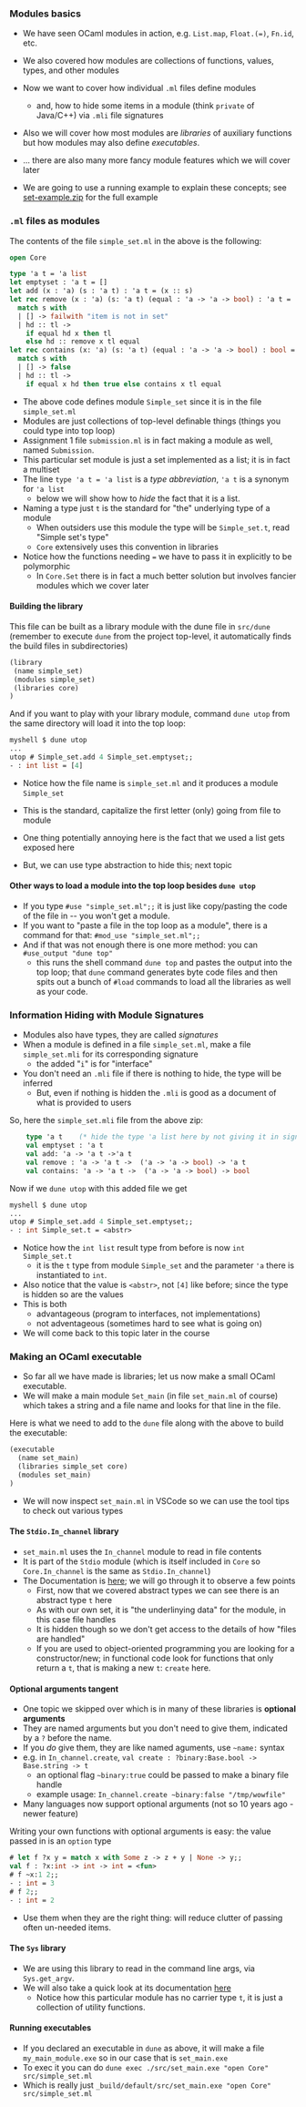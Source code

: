 
### Modules basics

* We have seen OCaml modules in action, e.g. `List.map`, `Float.(=)`, `Fn.id`, etc.
* We also covered how modules are collections of functions, values, types, and other modules
* Now we want to cover how individual `.ml` files define modules
    - and, how to hide some items in a module (think `private` of Java/C++) via `.mli` file signatures
* Also we will cover how most modules are *libraries* of auxiliary functions but how modules may also define *executables*.
* ... there are also many more fancy module features which we will cover later

* We are going to use a running example to explain these concepts; see [set-example.zip](../examples/set-example.zip) for the full example


### `.ml` files as modules

The contents of the file `simple_set.ml` in the above is the following:
```ocaml
open Core

type 'a t = 'a list
let emptyset : 'a t = []
let add (x : 'a) (s : 'a t) : 'a t = (x :: s)
let rec remove (x : 'a) (s: 'a t) (equal : 'a -> 'a -> bool) : 'a t =
  match s with
  | [] -> failwith "item is not in set"
  | hd :: tl ->
    if equal hd x then tl
    else hd :: remove x tl equal
let rec contains (x: 'a) (s: 'a t) (equal : 'a -> 'a -> bool) : bool =
  match s with
  | [] -> false
  | hd :: tl ->
    if equal x hd then true else contains x tl equal

```
* The above code defines module `Simple_set` since it is in the file `simple_set.ml`
* Modules are just collections of top-level definable things (things you could type into top loop)
* Assignment 1 file `submission.ml` is in fact making a module as well, named `Submission`.
* This particular set module is just a set implemented as a list; it is in fact a multiset
* The line `type 'a t = 'a list` is a *type abbreviation*, `'a t` is a synonym for `'a list`
   - below we will show how to *hide* the fact that it is a list.
* Naming a type just `t` is the standard for "the" underlying type of a module
    - When outsiders use this module the type will be `Simple_set.t`, read "Simple set's type"
    - `Core` extensively uses this convention in libraries
* Notice how the functions needing `=` we have to pass it in explicitly to be polymorphic
    - In `Core.Set` there is in fact a much better solution but involves fancier modules which we cover later
#### Building the library

This file can be built as a library module with the dune file in `src/dune` (remember to execute `dune` from the project top-level, it automatically finds the build files in subdirectories)

```scheme
(library
 (name simple_set)
 (modules simple_set) 
 (libraries core)
)
```

And if you want to play with your library module, command `dune utop` from the same directory will load it into the top loop:

```ocaml
myshell $ dune utop
...
utop # Simple_set.add 4 Simple_set.emptyset;;
- : int list = [4]
```

* Notice how the file name is `simple_set.ml` and it produces a module `Simple_set`
 - This is the standard, capitalize the first letter (only) going from file to module
* One thing potentially annoying here is the fact that we used a list gets exposed here
 - But, we can use type abstraction to hide this; next topic

#### Other ways to load a module into the top loop besides `dune utop`

* If you type `#use "simple_set.ml";;` it is just like copy/pasting the code of the file in -- you won't get a module.
* If you want to "paste a file in the top loop as a module", there is a command for that:
  `#mod_use "simple_set.ml";;`
* And if that was not enough there is one more method: you can `#use_output "dune top"`
  - this runs the shell command `dune top` and pastes the output into the top loop; that `dune` command generates byte code files and then spits out a bunch of `#load` commands to load all the libraries as well as your code.

### Information Hiding with Module Signatures

* Modules also have types, they are called *signatures*
* When a module is defined in a file `simple_set.ml`, make a file `simple_set.mli` for its corresponding signature
    - the added "`i`" is for "interface"
* You don't need an `.mli` file if there is nothing to hide, the type will be inferred
    - But, even if nothing is hidden the `.mli` is good as a document of what is provided to users

So, here the `simple_set.mli` file from the above zip:

```ocaml
    type 'a t    (* hide the type 'a list here by not giving it in signature *)
    val emptyset : 'a t
    val add: 'a -> 'a t ->'a t
    val remove : 'a -> 'a t ->  ('a -> 'a -> bool) -> 'a t
    val contains: 'a -> 'a t ->  ('a -> 'a -> bool) -> bool 
```

Now if we `dune utop` with this added file we get

```ocaml
myshell $ dune utop
...
utop # Simple_set.add 4 Simple_set.emptyset;;
- : int Simple_set.t = <abstr>
```

* Notice how the `int list` result type from before is now `int Simple_set.t` 
  - it is the `t` type from module `Simple_set` and the parameter `'a` there is instantiated to `int`.
* Also notice that the value is `<abstr>`, not `[4]` like before; since the type is hidden so are the values
* This is both 
  - advantageous (program to interfaces, not implementations)
  - not adventageous (sometimes hard to see what is going on)
* We will come back to this topic later in the course

### Making an OCaml executable

* So far all we have made is libraries; let us now make a small OCaml executable.
* We will make a main module `Set_main` (in file `set_main.ml` of course) which takes a string and a file name and looks for that line in the file.

Here is what we need to add to the `dune` file along with the above to build the executable:

```scheme
(executable
  (name set_main)
  (libraries simple_set core)
  (modules set_main)
)
```

* We will now inspect `set_main.ml` in VSCode so we can use the tool tips to check out various types

#### The `Stdio.In_channel` library

* `set_main.ml` uses the `In_channel` module to read in file contents
* It is part of the `Stdio` module (which is itself included in `Core` so `Core.In_channel` is the same as `Stdio.In_channel`)
* The Documentation is [here](https://ocaml.org/p/stdio/v0.15.0/doc/Stdio/index.html); we will go through it to observe a few points
  - First, now that we covered abstract types we can see there is an abstract type `t` here
  - As with our own set, it is "the underlinying data" for the module, in this case file handles
  - It is hidden though so we don't get access to the details of how "files are handled"
  - If you are used to object-oriented programming you are looking for a constructor/new; in functional code look for functions that only return a `t`, that is making a new `t`: `create` here.

#### Optional arguments tangent

* One topic we skipped over which is in many of these libraries is **optional arguments**
* They are named arguments but you don't need to give them, indicated by a `?` before the name.
* If  you *do* give them, they are like named aguments, use `~name:` syntax
* e.g. in `In_channel.create`, `val create : ?⁠binary:Base.bool -> Base.string -> t`
  - an optional flag `~binary:true` could be passed to make a binary file handle
  - example usage: `In_channel.create ~binary:false "/tmp/wowfile"`
* Many languages now support optional arguments (not so 10 years ago - newer feature)

Writing your own functions with optional arguments is easy: the value passed in is an `option` type

```ocaml
# let f ?x y = match x with Some z -> z + y | None -> y;;
val f : ?x:int -> int -> int = <fun>
# f ~x:1 2;;
- : int = 3
# f 2;;
- : int = 2
```

* Use them when they are the right thing: will reduce clutter of passing often un-needed items.

#### The `Sys` library

* We are using this library to read in the command line args, via `Sys.get_argv`.
* We will also take a quick look at its documentation [here](https://ocaml.org/p/core/v0.15.0/doc/Core/Sys/index.html)
  - Notice how this particular module has no carrier type `t`, it is just a collection of utility functions.

#### Running executables

* If you declared an executable in `dune` as above, it will make a file `my_main_module.exe` so in our case that is `set_main.exe`
* To exec it you can do `dune exec ./src/set_main.exe "open Core" src/simple_set.ml`
* Which is really just `_build/default/src/set_main.exe "open Core" src/simple_set.ml`